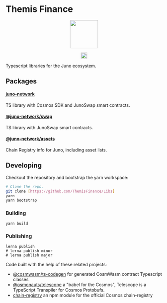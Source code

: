 # Themis Finance

<p align="center" width="100%">
    <img height="90" src="https://user-images.githubusercontent.com/545047/184516834-4b8190b0-0721-4778-b4fb-fa19ed3f9279.svg" />
</p>

<p align="center" width="100%">
  <!-- <a href="https://github.com/CosmosContracts/typescript/actions/workflows/run-tests.yml">
    <img height="20" src="https://github.com/CosmosContracts/typescript/actions/workflows/run-tests.yml/badge.svg" />
  </a> -->
   <a href="https://github.com/CosmosContracts/typescript/blob/main/LICENSE"><img height="20" src="https://img.shields.io/badge/license-MIT-blue.svg"></a>
</p>

Typescript libraries for the Juno ecosystem.

## Packages

#### [juno-network](packages/juno-network/README.md)

TS library with Cosmos SDK and JunoSwap smart contracts.

#### [@juno-network/swap](packages/swap/README.md)

TS library with JunoSwap smart contracts.

#### [@juno-network/assets](packages/assets/README.md)

Chain Registry info for Juno, including asset lists.

## Developing

Checkout the repository and bootstrap the yarn workspace:

```sh
# Clone the repo.
git clone [https://github.com/ThemisFinance/Libs]
yarn
yarn bootstrap
```

### Building

```sh
yarn build
```
### Publishing

```
lerna publish
# lerna publish minor
# lerna publish major
```

Code built with the help of these related projects:

* [@cosmwasm/ts-codegen](https://github.com/CosmWasm/ts-codegen) for generated CosmWasm contract Typescript classes
* [@osmonauts/telescope](https://github.com/osmosis-labs/telescope) a "babel for the Cosmos", Telescope is a TypeScript Transpiler for Cosmos Protobufs.
* [chain-registry](https://github.com/cosmology-tech/chain-registry) an npm module for the official Cosmos chain-registry
